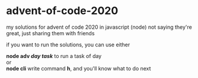 # advent-of-code-2020

my solutions for advent of code 2020 in javascript (node)
not saying they're great, just sharing them with friends

if you want to run the solutions, you can use either

**node adv *day* *task*** to run a task of day  
or  
**node cli** write command **h**, and you'll know what to do next
